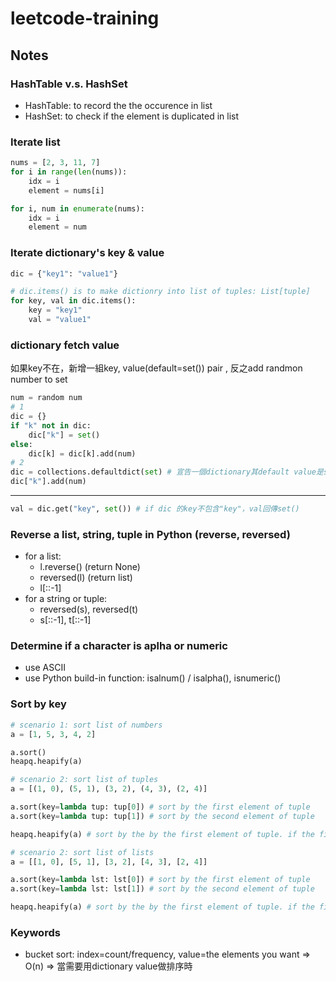 # leetcode-training


## Notes
### HashTable v.s. HashSet
- HashTable: to record the the occurence in list
- HashSet: to check if the element is duplicated in list

### Iterate list
```python
nums = [2, 3, 11, 7]
for i in range(len(nums)):
    idx = i
    element = nums[i]

for i, num in enumerate(nums):
    idx = i
    element = num
```

### Iterate dictionary's key & value
```python
dic = {"key1": "value1"}

# dic.items() is to make dictionry into list of tuples: List[tuple]
for key, val in dic.items(): 
    key = "key1"
    val = "value1"
```

### dictionary fetch value
如果key不在，新增一組key, value(default=set()) pair , 反之add randmon number to set
```python
num = random num
# 1
dic = {}
if "k" not in dic:
    dic["k"] = set()
else:
    dic[k] = dic[k].add(num)
# 2
dic = collections.defaultdict(set) # 宣告一個dictionary其default value是set()
dic["k"].add(num)

```
----
```python
val = dic.get("key", set()) # if dic 的key不包含"key"，val回傳set()
```

### Reverse a list, string, tuple in Python (reverse, reversed)
- for a list: 
    - l.reverse() (return None)  
    - reversed(l) (return list) 
    - l[::-1]
- for a string or tuple: 
    - reversed(s), reversed(t)
    - s[::-1], t[::-1]

### Determine if a character is aplha or numeric
- use ASCII 
- use Python build-in function: isalnum() / isalpha(), isnumeric()

### Sort by key
```python
# scenario 1: sort list of numbers
a = [1, 5, 3, 4, 2]

a.sort()
heapq.heapify(a)

# scenario 2: sort list of tuples
a = [(1, 0), (5, 1), (3, 2), (4, 3), (2, 4)]

a.sort(key=lambda tup: tup[0]) # sort by the first element of tuple
a.sort(key=lambda tup: tup[1]) # sort by the second element of tuple

heapq.heapify(a) # sort by the by the first element of tuple. if the first elements are equal, then compare the second element

# scenario 2: sort list of lists
a = [[1, 0], [5, 1], [3, 2], [4, 3], [2, 4]]

a.sort(key=lambda lst: lst[0]) # sort by the first element of tuple
a.sort(key=lambda lst: lst[1]) # sort by the second element of tuple

heapq.heapify(a) # sort by the by the first element of tuple. if the first elements are equal, then compare the second element
```

### Keywords
- bucket sort: index=count/frequency, value=the elements you want => O(n) => 當需要用dictionary value做排序時